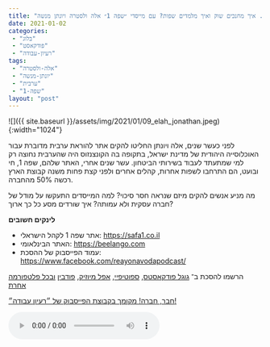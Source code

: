 ```yaml
---
title: "רעיון 9. איך מחנכים שוק ואיך מלמדים שפות? עם מייסדי ״שפה 1״ אלה ולסטרה ויונתן מנשה"
date: 2021-01-02
categories: 
 - "בלוג"
 - "פודקאסט"
 - "רעיון-עבודה"
tags: 
 - "אלה-ולסטרה"
 - "יונתן-מנשה"
 - "ערבית"
 - "שפה-1"
layout: "post"
---
```


![]({{ site.baseurl }}/assets/img/2021/01/09_elah_jonathan.jpeg){:width="1024"}

לפני כעשר שנים, אלה ויונתן החליטו להקים אתר להוראת ערבית מדוברת עבור האוכלוסייה היהודית של מדינת ישראל, בתקופה בה הקונצנזוס היה שהערבית נחוצה רק למי שמתעתד לעבוד בשירותי הביטחון. עשר שנים אחרי, האתר שלהם, שפה 1, חי ובועט, הם התרחבו לשפות אחרות, קהלים אחרים ולפני קצת פחות משנה קבוצת הארץ רכשה 50% מהחברה. 

מה מניע אנשים להקים מיזם שנראה חסר סיכוי? למה המייסדים התעקשו על מודל של חברה עסקית ולא עמותה? איך שורדים מסע כל כך ארוך?

**לינקים חשובים**

* אתר שפה 1 לקהל הישראלי: [<https://safa1.co.il>](https://safa1.co.il)  
* האתר הבינלאומי: [<https://beelango.com>](https://beelango.com)  
* עמוד הפייסבוק של ההסכת: [ <https://www.facebook.com/reayonavodapodcast/>](https://www.facebook.com/reayonavodapodcast/)

הרשמו להסכת ב־ [גוגל פודקאסטס](https://podcasts.google.com/feed/aHR0cHM6Ly9mZWVkLnBvZGJlYW4uY29tL2JvcmlzZ29yZWxpa3BoZC9mZWVkLnhtbA), [ספוטיפיי](https://open.spotify.com/show/51XJ9Wd4A5xL1IfU0wHT2Y), [אפל מיוזיק](https://podcasts.apple.com/il/podcast/%D7%A8%D7%A2%D7%99%D7%95%D7%9F-%D7%A2%D7%91%D7%95%D7%93%D7%94-%D7%A0%D7%99%D7%94%D7%95%D7%9C-%D7%A9%D7%95%D7%95%D7%A7-%D7%A7%D7%A8%D7%99%D7%99%D7%A8%D7%94/id1542636914), [פודבין](https://borisgorelikphd.podbean.com/) [ובכל פלטפורמה אחרת](https://feed.podbean.com/borisgorelikphd/feed.xml)

[חבר, חברה! מקומך בקבוצת הפייסבוק של ״רעיון עבודה״!](https://www.facebook.com/reayonavodapodcast)

<audio controls src="https://mcdn.podbean.com/mf/web/t4vb63/09_elah_jonathan.mp3" class=" wp-block-audio"></audio>
